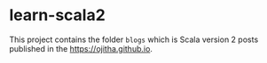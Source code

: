 # learn-scala2
This project contains the folder `blogs` which is Scala version 2 posts published 
in the https://ojitha.github.io.
